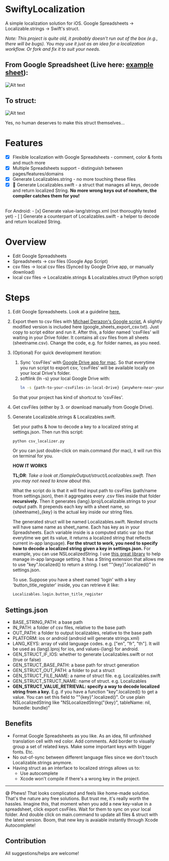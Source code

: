 # SwiftyLocalization
A simple localization solution for iOS. Google Spreadsheets -> Localizable.strings -> Swift's struct.

*Note: This project is quite old, it probably doesn't run out of the box (e.g., there will be bugs). You may use it just as an idea for a localization workflow. Or fork and fix it to suit your needs.*

## From Google Spreadsheet (Live here: [example sheet](https://docs.google.com/spreadsheets/d/1zB_tPPhUxbjB6sVpLmvgGVXdd-7d5mvfrOaCzgkhHv8/edit#gid=1689234848)):
![Alt text](https://raw.githubusercontent.com/aunnnn/SwiftyLocalization/master/Screen%20Shot%202559-10-13%20at%201.56.55%20AM.png "Online Sheet")

## To struct:

![Alt text](https://raw.githubusercontent.com/aunnnn/SwiftyLocalization/master/Screen%20Shot%202559-10-13%20at%204.05.57%20AM.png "Generated Struct")

Yes, no human deserves to make this struct themselves...

# Features
- [x] Flexible localization with Google Spreadsheets - comment, color & fonts and much more
- [x] Multiple Spreadsheets support - distinguish between pages/features/domains
- [x] Generate Localizables.string - no more touching these files
- [x] :tada: Generate Localizables.swift - a struct that manages all keys, decode and return localized String. **No more wrong keys out of nowhere, the compiler catches them for you!**

<br>
For Android:
- [x] Generate value-lang/strings.xml (not thoroughly tested yet)
- [ ] Generate a counterpart of Localizables.swift - a helper to decode and return localized String.

# Overview

- Edit Google Spreadsheets
- Spreadsheets -> csv files (Google App Script)
- csv files -> local csv files (Synced by Google Drive app, or manually download)
- local csv files -> Localizable.strings & Localizables.struct (Python script)


# Steps
1. Edit Google Spreadsheets. Look at a guideline [here.](https://docs.google.com/spreadsheets/d/1zB_tPPhUxbjB6sVpLmvgGVXdd-7d5mvfrOaCzgkhHv8/edit?usp=sharing)
2. Export them to csv files with [Michael Derazon's Google script.](https://www.drzon.net/export-all-google-sheets-to-csv/) A slightly modified version is included here (google_sheets_export_csv.txt). Just copy to script editor and run it. After this, a folder named 'csvFiles' will waiting in your Drive folder. It contains all csv files from all sheets (sheetname.csv). Change the code, e.g. for folder names, as you need.
3. (Optional) For quick development iteration:
    1. Sync 'csvFiles' with [Google Drive app for mac](https://www.google.com/drive/download/). So that everytime you run script to export csv, 'csvFiles' will be available locally on your local Drive's folder.
    2. softlink (ln -s) your local Google Drive with:
        ````bash
        ln -s {path-to-your-csvFiles-in-local-Drive} {anywhere-near-your-xcode-project}
        ````
    So that your project has kind of shortcut to 'csvFiles'.
4. Get csvFiles (either by 3. or download manually from Google Drive).
5. Generate Localizable.strings & Localizables.swift.

      Set your paths & how to decode a key to a localized string at settings.json. Then run this script:

      ````python
      python csv_localizer.py
      ````
      Or you can just double-click on main.command (for mac), it will run this on terminal for you.


   **HOW IT WORKS**

   **TL;DR**: *Take a look at /SampleOutput/struct/Localizables.swift. Then you may not need to know about this.*

   What the script do is that it will find input path to csvFiles (path/name from settings.json), then it aggregates every .csv files inside that folder **recursively.** Then it generates {lang}.lproj/Localizable.strings to your output path. It prepends each key with a sheet name, so {sheetname}_{key} is the actual key inside our string files.


   The generated struct will be named Localizables.swift. Nested structs will have same name as sheet_name. Each has key as in your Spreadsheets. Each variable inside is a computed static var (so that everytime we get its value, it returns a localized string that reflects current in-app language). **For the struct to work, you need to specify how to decode a localized string given a key in settings.json.** For example, you can use NSLocalizedString. I use [this great library](https://github.com/marmelroy/Localize-Swift) to help manage in-app language setting. It has a String extension that allows me to use "key".localized() to return a string. I set "\"{key}\".localized()" in settings.json.


   To use. Suppose you have a sheet named 'login' with a key 'button_title_register' inside, you can retrieve it like:
   ````Swift
   Localizables.login.button_title_register
   ````


Settings.json
---

- BASE_STRING_PATH: a base path
- IN_PATH: a folder of csv files, relative to the base path
- OUT_PATH: a folder to output localizables, relative to the base path
- PLATFORM: ios or android (android will generate strings.xml)
- LANG_KEYS: array of valid language codes. e.g. ["en", "fr", "th"]. It will be used as {lang}.lproj for ios, and values-{lang} for android.
- GEN_STRUCT_IF_IOS: whether to generate Localizables.swift or not (true or false)
- GEN_STRUCT_BASE_PATH: a base path for struct generation
- GEN_STRUCT_OUT_PATH: a folder to put a struct
- GEN_STRUCT_FILE_NAME: a name of struct file. e.g. Localizables.swift
- GEN_STRUCT_STRUCT_NAME: name of struct. e.g. Localizables
- **GEN_STRUCT_VALUE_RETRIEVAL: specify a way to decode localized string from a key.** E.g. if you have a function "key".localized() to get a value. You can set this field to "\"{key}\".localized()". Or use plain NSLocalizedString like "NSLocalizedString(\"{key}\", tableName: nil, bunedle: bundle)"

Benefits
---
* Format Google Spreadsheets as you like. As an idea, fill unfinished translation cell with red color. Add comments. Add border to visually group a set of related keys. Make some important keys with bigger fonts. Etc.
* No out-of-sync between different language files since we don't touch Localizable.strings anymore.
* Having struct as an interface to localized strings allows us to:
  * Use autocomplete
  * Xcode won't compile if there's a wrong key in the project.

---
:sweat_smile: Phews! That looks complicated and feels like home-made solution. That's the nature any free solutions. But trust me, it's really worth the hassles. Imagine this, that moment when you add a new key-value in a spreadsheet, click export csvFiles. Wait for them to sync on your local folder. And double click on main.command to update all files & struct with the latest version. Boom, that new key is avaiable instantly through Xcode Autocomplete!

Contribution
---
All suggestions/helps are welcome!
